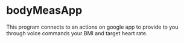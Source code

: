 # bodyMeasApp

This program connects to an actions on google app to provide to you through voice commands your BMI and target heart rate.
